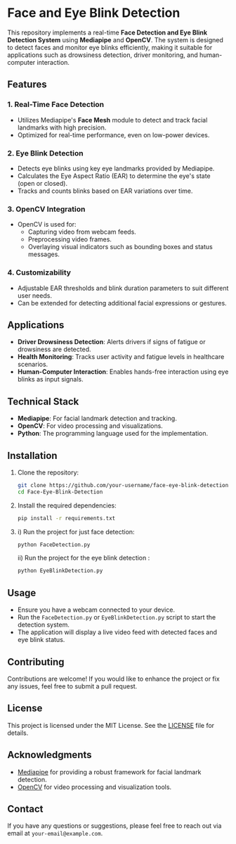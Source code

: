 # Face and Eye Blink Detection

This repository implements a real-time **Face Detection and Eye Blink Detection System** using **Mediapipe** and **OpenCV**. The system is designed to detect faces and monitor eye blinks efficiently, making it suitable for applications such as drowsiness detection, driver monitoring, and human-computer interaction.

## Features

### 1. Real-Time Face Detection
- Utilizes Mediapipe's **Face Mesh** module to detect and track facial landmarks with high precision.
- Optimized for real-time performance, even on low-power devices.

### 2. Eye Blink Detection
- Detects eye blinks using key eye landmarks provided by Mediapipe.
- Calculates the Eye Aspect Ratio (EAR) to determine the eye's state (open or closed).
- Tracks and counts blinks based on EAR variations over time.

### 3. OpenCV Integration
- OpenCV is used for:
  - Capturing video from webcam feeds.
  - Preprocessing video frames.
  - Overlaying visual indicators such as bounding boxes and status messages.

### 4. Customizability
- Adjustable EAR thresholds and blink duration parameters to suit different user needs.
- Can be extended for detecting additional facial expressions or gestures.

## Applications
- **Driver Drowsiness Detection**: Alerts drivers if signs of fatigue or drowsiness are detected.
- **Health Monitoring**: Tracks user activity and fatigue levels in healthcare scenarios.
- **Human-Computer Interaction**: Enables hands-free interaction using eye blinks as input signals.

## Technical Stack
- **Mediapipe**: For facial landmark detection and tracking.
- **OpenCV**: For video processing and visualizations.
- **Python**: The programming language used for the implementation.

## Installation

1. Clone the repository:
   ```bash
   git clone https://github.com/your-username/face-eye-blink-detection.git
   cd Face-Eye-Blink-Detection
   ```

2. Install the required dependencies:
   ```bash
   pip install -r requirements.txt
   ```

3. i) Run the project for just face detection:
   ```bash
   python FaceDetection.py
   ```
   ii) Run the project for the eye blink detection :
   ```bash
   python EyeBlinkDetection.py
   ```

## Usage
- Ensure you have a webcam connected to your device.
- Run the `FaceDetection.py` or `EyeBlinkDetection.py` script to start the detection system.
- The application will display a live video feed with detected faces and eye blink status.

## Contributing
Contributions are welcome! If you would like to enhance the project or fix any issues, feel free to submit a pull request.

## License
This project is licensed under the MIT License. See the [LICENSE](LICENSE) file for details.

## Acknowledgments
- [Mediapipe](https://mediapipe.dev) for providing a robust framework for facial landmark detection.
- [OpenCV](https://opencv.org) for video processing and visualization tools.

## Contact
If you have any questions or suggestions, please feel free to reach out via email at `your-email@example.com`.
